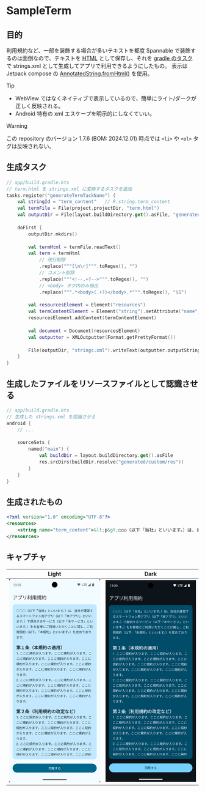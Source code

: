 # SampleTerm

## 目的

利用規約など、一部を装飾する場合が多いテキストを都度 Spannable で装飾するのは面倒なので、テキストを [HTML](app/term.html) として保存し、それを [gradle のタスク](app/build.gradle.kts) で strings.xml として生成してアプリで利用できるようにしたもの。
表示は Jetpack compose の [AnnotatedString.fromHtml()](https://developer.android.com/reference/kotlin/androidx/compose/ui/text/AnnotatedString.Companion#(androidx.compose.ui.text.AnnotatedString.Companion).fromHtml(kotlin.String,androidx.compose.ui.text.SpanStyle,androidx.compose.ui.text.SpanStyle,androidx.compose.ui.text.SpanStyle,androidx.compose.ui.text.SpanStyle,androidx.compose.ui.text.LinkInteractionListener)) を使用。

> [!TIP]
> - WebView ではなくネイティブで表示しているので、簡単にライト/ダークが正しく反映される。
> - Android 特有の xml エスケープを明示的にしなくていい。

> [!WARNING]
> この repository のバージョン 1.7.6 (BOM: 2024.12.01) 時点では `<li>` や `<ol>` タグは反映されない。

## 生成タスク

```kts
// app/build.gradle.kts
// term.html を strings.xml に変換するタスクを追加
tasks.register("generateTermTaskName") {
    val stringId = "term_content"   // R.string.term_content
    val termFile = File(project.projectDir, "term.html")
    val outputDir = File(layout.buildDirectory.get().asFile, "generated/custom/res/values") // build/generated/custom/res/values/ 配下に生成

    doFirst {
        outputDir.mkdirs()

        val termHtml = termFile.readText()
        val term = termHtml
            // 改行削除
            .replace("""[\n\r]""".toRegex(), "")
            // コメント削除
            .replace("""<!--.+?-->""".toRegex(), "")
            // <body> タグ内のみ抽出
            .replace(""".*<body>(.+?)</body>.*""".toRegex(), "$1")

        val resourcesElement = Element("resources")
        val termContentElement = Element("string").setAttribute("name", stringId).setText(term)
        resourcesElement.addContent(termContentElement)

        val document = Document(resourcesElement)
        val outputter = XMLOutputter(Format.getPrettyFormat())

        File(outputDir, "strings.xml").writeText(outputter.outputString(document))
    }
}
```

## 生成したファイルをリソースファイルとして認識させる

```kts
// app/build.gradle.kts
// 生成した strings.xml を認識させる
android {
    // ...

    sourceSets {
        named("main") {
            val buildDir = layout.buildDirectory.get().asFile
            res.srcDirs(buildDir.resolve("generated/custom/res"))
        }
    }
}
```

## 生成されたもの

```xml
<?xml version="1.0" encoding="UTF-8"?>
<resources>
    <string name="term_content">&lt;p&gt;○○○（以下「当社」といいます。）は、当社が運営するスマートフォン用アプリ（以下「本アプリ」といいます。）で提供するサービス（以下「本サービス」といいます。）をお客様にご利用いただくことに関し、ご利用規約（以下、「本規約」といいます。）を定めております。&lt;/p&gt;&lt;br&gt;&lt;h2&gt;第１条（本規約の適用）&lt;/h2&gt;&lt;p&gt;1. ここに規約が入ります。ここに規約が入ります。ここに規約が入ります。ここに規約が入ります。ここに規約が入ります。ここに規約が入ります。ここに規約が入ります。ここに規約が入ります。ここに規約が入ります。&lt;/p&gt;&lt;p&gt;2. ここに規約が入ります。ここに規約が入ります。ここに規約が入ります。ここに規約が入ります。ここに規約が入ります。ここに規約が入ります。ここに規約が入ります。ここに規約が入ります。ここに規約が入ります。&lt;/p&gt;&lt;br&gt;&lt;h2&gt;第２条（利用規約の改定など）&lt;/h2&gt;&lt;p&gt;1. ここに規約が入ります。ここに規約が入ります。ここに規約が入ります。ここに規約が入ります。ここに規約が入ります。ここに規約が入ります。ここに規約が入ります。ここに規約が入ります。ここに規約が入ります。&lt;/p&gt;&lt;p&gt;2. ここに規約が入ります。ここに規約が入ります。ここに規約が入ります。ここに規約が入ります。ここに規約が入ります。ここに規約が入ります。ここに規約が入ります。ここに規約が入ります。ここに規約が入ります。&lt;/p&gt;&lt;p&gt;3. ここに規約が入ります。ここに規約が入ります。ここに規約が入ります。ここに規約が入ります。ここに規約が入ります。ここに規約が入ります。ここに規約が入ります。ここに規約が入ります。ここに規約が入ります。&lt;/p&gt;&lt;br&gt;&lt;h2&gt;第３条（本アプリの利用）&lt;/h2&gt;&lt;p&gt;1. ここに規約が入ります。ここに規約が入ります。ここに規約が入ります。ここに規約が入ります。ここに規約が入ります。ここに規約が入ります。ここに規約が入ります。ここに規約が入ります。ここに規約が入ります。&lt;/p&gt;</string>
</resources>
```

## キャプチャ

| Light                          | Dark                         |
|--------------------------------|------------------------------|
| ![light](doc/images/Light.png) | ![dark](doc/images/Dark.png) |
